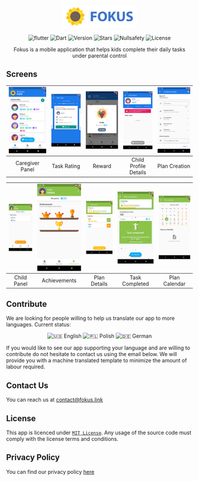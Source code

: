 # <div align="center"><a href="https://fokus.link/"><img src="assets/press/banner.png" width="40%" style="margin: auto; display: block"></a></div>

<div align="center">

![flutter](https://img.shields.io/badge/Flutter-Framework-green?logo=flutter)
![Dart](https://img.shields.io/badge/Dart-Language-blue?logo=dart)
![Version](https://img.shields.io/github/v/tag/fokus-team/fokus)
![Stars](https://img.shields.io/github/stars/fokus-team/fokus)
![Nullsafety](https://img.shields.io/badge/null-safety-green?logo=dart)
![License](https://img.shields.io/github/license/fokus-team/fokus)

Fokus is a mobile application that helps kids complete their daily tasks under parental control
</div>

## Screens

| ![](assets/press/screen1.png) | ![](assets/press/screen2.png) | ![](assets/press/screen3.png) | ![](assets/press/screen4.png) | ![](assets/press/screen5.png) |
| :---------------------------: | :---------------------------: | :---------------------------: | :---------------------------: | :---------------------------: |
|        Caregiver Panel        |          Task Rating          |            Reward             |     Child Profile Details     |        Plan Creation          |

| ![](assets/press/screen7.png) | ![](assets/press/screen8.png) | ![](assets/press/screen6.png) | ![](assets/press/screen9.png) | ![](assets/press/screen10.png) |
| :---------------------------: | :---------------------------: | :---------------------------: | :---------------------------: | :----------------------------: |
|          Child Panel          |          Achievements         |         Plan Details          |         Task Completed        |          Plan Calendar         |

## Contribute
We are looking for people willing to help us translate our app to more languages. Current status:

<div align="center">

![🇺🇸 English](https://img.shields.io/badge/English-supported-green)
![🇵🇱 Polish](https://img.shields.io/badge/Polish-supported-green)
![🇩🇪 German](https://img.shields.io/badge/German-in_progress-orange)
</div>

If you would like to see our app supporting your language and are willing to contribute do not hesitate to contact us using the email below. We will provide you with a machine translated template to minimize the amount of labour required.

## Contact Us
You can reach us at [contact@fokus.link](mailto:contact@fokus.link)

## License
This app is licenced under [`MIT License`](https://github.com/fokus-team/fokus/blob/master/LICENSE).
Any usage of the source code must comply with the license terms and conditions.

## Privacy Policy
You can find our privacy policy [here](POLICY.md)
